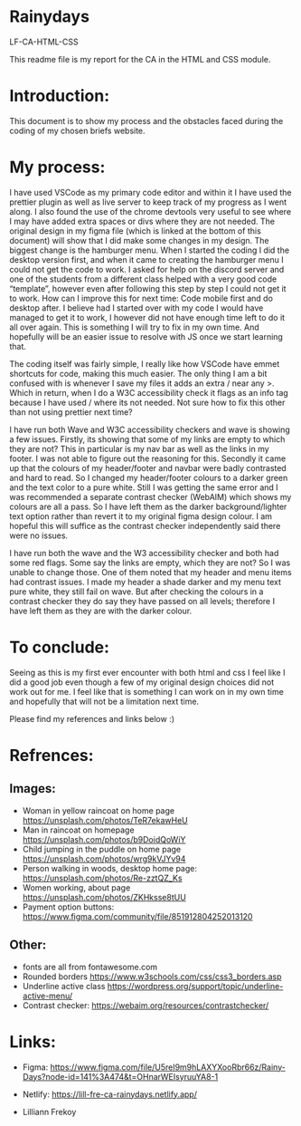 # Rainydays
 LF-CA-HTML-CSS

This readme file is my report for the CA in the HTML and CSS module. 

# Introduction: 
This document is to show my process and the obstacles faced during the coding of my chosen briefs website. 

# My process: 
I have used VSCode as my primary code editor and within it I have used the prettier plugin as well as live server to keep track of my progress as I went along. I also found the use of the chrome devtools very useful to see where I may have added extra spaces or divs where they are not needed. 
The original design in my figma file (which is linked at the bottom of this document) will show that I did make some changes in my design. The biggest change is the hamburger menu. When I started the coding I did the desktop version first, and when it came to creating the hamburger menu I could not get the code to work. I asked for help on the discord server and one of the students from a different class helped with a very good code “template”, however even after following this step by step I could not get it to work. 
How can I improve this for next time: Code mobile first and do desktop after. I believe had I started over with my code I would have managed to get it to work, I however did not have enough time left to do it all over again. This is something I will try to fix in my own time. And hopefully will be an easier issue to resolve with JS once we start learning that. 

The coding itself was fairly simple, I really like how VSCode have emmet shortcuts for code, making this much easier. The only thing I am a bit confused with is whenever I save my files it adds an extra / near any >. Which in return, when I do a W3C accessibility check it flags as an info tag because I have used / where its not needed. Not sure how to fix this other than not using prettier next time?

I have run both Wave and W3C accessibility checkers and wave is showing a few issues. 
Firstly, its showing that some of my links are empty to which they are not? This in particular is my nav bar as well as the links in my footer. I was not able to figure out the reasoning for this. 
Secondly it came up that the colours of my header/footer and navbar were badly contrasted and hard to read. So I changed my header/footer colours to a darker green and the text color to a pure white. Still I was getting the same error and I was recommended a separate contrast checker (WebAIM) which shows my colours are all a pass. So I have left them as the darker background/lighter text option rather than revert it to my original figma design colour. I am hopeful this will suffice as the contrast checker independently said there were no issues. 

I have run both the wave and the W3 accessibility checker and both had some red flags. Some say the links are empty, which they are not? So I was unable to change those. 
One of them noted that my header and menu items had contrast issues. I made my header a shade darker and my menu text pure white,  they still fail on wave. But after checking the colours in a contrast checker they do say they have passed on all levels; therefore I have left them as they are with the darker colour.

# To conclude: 
Seeing as this is my first ever encounter with both html and css I feel like I did a good job even though a few of my original design choices did not work out for me. I feel like that is something I can work on in my own time and hopefully that will not be a limitation next time. 

Please find my references and links below :)



# Refrences:

## Images:
- Woman in yellow raincoat on home page https://unsplash.com/photos/TeR7ekawHeU
- Man in raincoat on homepage https://unsplash.com/photos/b9DoidQoWiY
- Child jumping in the puddle on home page https://unsplash.com/photos/wrg9kVJYv94
- Person walking in woods, desktop home page: https://unsplash.com/photos/Re-zztQZ_Ks
- Women working, about page https://unsplash.com/photos/ZKHksse8tUU
- Payment option buttons: https://www.figma.com/community/file/851912804252013120

## Other:
- fonts are all from fontawesome.com
- Rounded borders https://www.w3schools.com/css/css3_borders.asp
- Underline active class https://wordpress.org/support/topic/underline-active-menu/
- Contrast checker: https://webaim.org/resources/contrastchecker/

# Links:
- Figma: https://www.figma.com/file/U5reI9m9hLAXYXooRbr66z/Rainy-Days?node-id=141%3A474&t=OHnarWEIsyruuYA8-1
- Netlify: https://lill-fre-ca-rainydays.netlify.app/

- Lilliann Frekoy